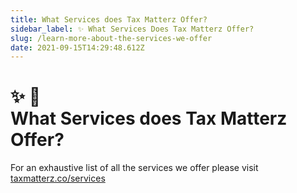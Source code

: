 ```yaml
---
title: What Services does Tax Matterz Offer? 
sidebar_label: ✨ What Services Does Tax Matterz Offer? 
slug: /learn-more-about-the-services-we-offer
date: 2021-09-15T14:29:48.612Z
---
```



# <div class="emoji">✨ 🚧</div> What Services does Tax Matterz Offer? 

For an exhaustive list of all the services we offer please visit [taxmatterz.co/services](https://taxmatterz.co/services)